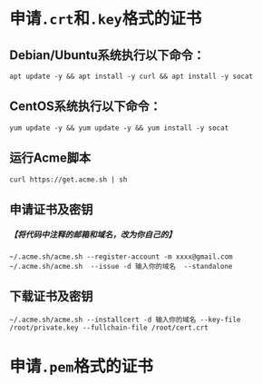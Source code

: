 # 申请`.crt`和`.key`格式的证书
## Debian/Ubuntu系统执行以下命令：
    apt update -y && apt install -y curl && apt install -y socat
## CentOS系统执行以下命令：
    yum update -y && yum update -y && yum install -y socat
## 运行Acme脚本
    curl https://get.acme.sh | sh
## 申请证书及密钥
##### 【将代码中注释的邮箱和域名，改为你自己的】
    ~/.acme.sh/acme.sh --register-account -m xxxx@gmail.com
    ~/.acme.sh/acme.sh  --issue -d 输入你的域名  --standalone
## 下载证书及密钥
    ~/.acme.sh/acme.sh --installcert -d 输入你的域名 --key-file /root/private.key --fullchain-file /root/cert.crt
# 申请`.pem`格式的证书
